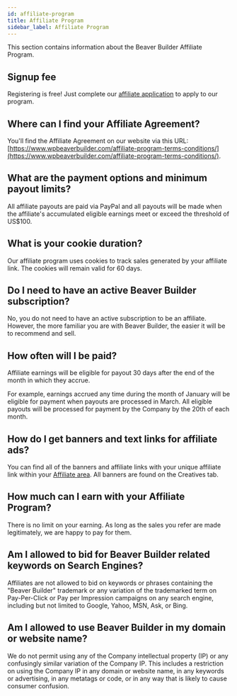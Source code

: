 ```yaml
---
id: affiliate-program
title: Affiliate Program
sidebar_label: Affiliate Program
---
```


This section contains information about the Beaver Builder Affiliate Program.

## Signup fee

Registering is free! Just complete our [affiliate application](https://www.wpbeaverbuilder.com/affiliates/) to apply to our program.

## Where can I find your Affiliate Agreement?

You'll find the Affiliate Agreement on our website via this URL: [https://www.wpbeaverbuilder.com/affiliate-program-terms-conditions/](https://www.wpbeaverbuilder.com/affiliate-program-terms-conditions/).

## What are the payment options and minimum payout limits?

All affiliate payouts are paid via PayPal and all payouts will be made when the affiliate's accumulated eligible earnings meet or exceed the threshold of US$100.

## What is your cookie duration?

Our affiliate program uses cookies to track sales generated by your affiliate link. The cookies will remain valid for 60 days.

## Do I need to have an active Beaver Builder subscription?

No, you do not need to have an active subscription to be an affiliate. However, the more familiar you are with Beaver Builder, the easier it will be to recommend and sell.

## How often will I be paid?

Affiliate earnings will be eligible for payout 30 days after the end of the month in which they accrue.

For example, earnings accrued any time during the month of January will be eligible for payment when payouts are processed in March. All eligible payouts will be processed for payment by the Company by the 20th of each month.

## How do I get banners and text links for affiliate ads?

You can find all of the banners and affiliate links with your unique affiliate link within your [Affiliate area](https://www.wpbeaverbuilder.com/affiliate-area/). All banners are found on the Creatives tab.

## How much can I earn with your Affiliate Program?

There is no limit on your earning. As long as the sales you refer are made legitimately, we are happy to pay for them.

## Am I allowed to bid for Beaver Builder related keywords on Search Engines?

Affiliates are not allowed to bid on keywords or phrases containing the "Beaver Builder" trademark or any variation of the trademarked term on Pay-Per-Click or Pay per Impression campaigns on any search engine, including but not limited to Google, Yahoo, MSN, Ask, or Bing.

## Am I allowed to use Beaver Builder in my domain or website name?

We do not permit using any of the Company intellectual property (IP) or any confusingly similar variation of the Company IP. This includes a restriction on using the Company IP in any domain or website name, in any keywords or advertising, in any metatags or code, or in any way that is likely to cause consumer confusion.



